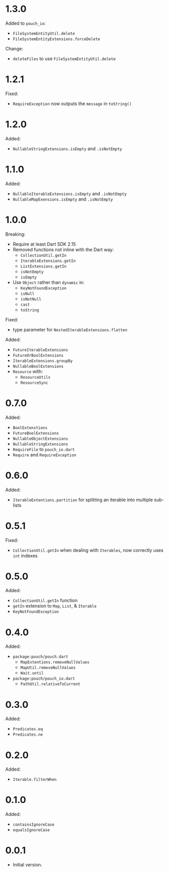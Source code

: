 # 1.3.0

Added to `pouch_io`:

- `FileSystemEntityUtil.delete`
- `FileSystemEntityExtensions.forceDelete`

Change:

- `deleteFiles` to use `FileSystemEntityUtil.delete`

# 1.2.1

Fixed:

- `RequireException` now outputs the `message` in `toString()`

# 1.2.0

Added:

- `NullableStringExtensions.isEmpty` and `.isNotEmpty`

# 1.1.0

Added:

- `NullableIterableExtensions.isEmpty` and `.isNotEmpty`
- `NullableMapExensions.isEmpty` and `.isNotEmpty`

# 1.0.0

Breaking:

- Require at least Dart SDK 2.15
- Removed functions not inline with the Dart way:
  - `CollectionUtil.getIn`
  - `IterableExtensions.getIn`
  - `ListExtensions.getIn`
  - `isNotEmpty`
  - `isEmpty`
- Use `Object` rather than `dynamic` in:
  - `KeyNotFoundException`
  - `isNull`
  - `isNotNull`
  - `cast`
  - `toString`

Fixed:

- type parameter for `NestedIterableExtensions.flatten`

Added:

- `FutureIterableExtensions`
- `FutureOrBoolExtensions`
- `IterableExtensions.groupBy`
- `NullableBoolExtensions`
- `Resource` with:
  - `ResourceUtils`
  - `ResourceSync`

# 0.7.0

Added:

- `BoolExtenstions`
- `FutureBoolExtensions`
- `NullableObjectExtensions`
- `NullableStringExtensions`
- `RequireFile` to `pouch_io.dart`
- `Require` and `RequireException`

# 0.6.0

Added:

- `IterableExtentions.partition` for splitting an iterable into multiple sub-lists

# 0.5.1

Fixed:

- `CollectionUtil.getIn` when dealing with `Iterables`, now correctly uses `int` indexes

# 0.5.0

Added:

- `CollectionUtil.getIn` function
- `getIn` extension to `Map`, `List`, & `Iterable`
- `KeyNotFoundException`

# 0.4.0

Added:

- `package:pouch/pouch.dart`
  - `MapExtentions.removeNullValues`
  - `MapUtil.removeNullValues`
  - `Wait.until`
- `package:pouch/pouch_io.dart`
  - `PathUtil.relativeToCurrent`

# 0.3.0

Added:

- `Predicates.eq`
- `Predicates.ne`

# 0.2.0

Added:

- `Iterable.filterWhen`

# 0.1.0

Added:

- `containsIgnoreCase`
- `equalsIgnoreCase`

# 0.0.1

- Initial version.

